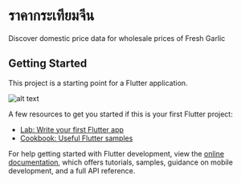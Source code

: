 # ราคากระเทียมจีน

Discover domestic price data for wholesale prices of Fresh Garlic

## Getting Started

This project is a starting point for a Flutter application.

![alt text](https://play-lh.googleusercontent.com/_5tI8trPx_Qx2F4C_UDFWniGN-4mOixQnf-jym8R1Jms_0mWBZTpe7KzxyHkmZhg7vnq=w2560-h1440-rw)

A few resources to get you started if this is your first Flutter project:

- [Lab: Write your first Flutter app](https://docs.flutter.dev/get-started/codelab)
- [Cookbook: Useful Flutter samples](https://docs.flutter.dev/cookbook)

For help getting started with Flutter development, view the
[online documentation](https://docs.flutter.dev/), which offers tutorials,
samples, guidance on mobile development, and a full API reference.
